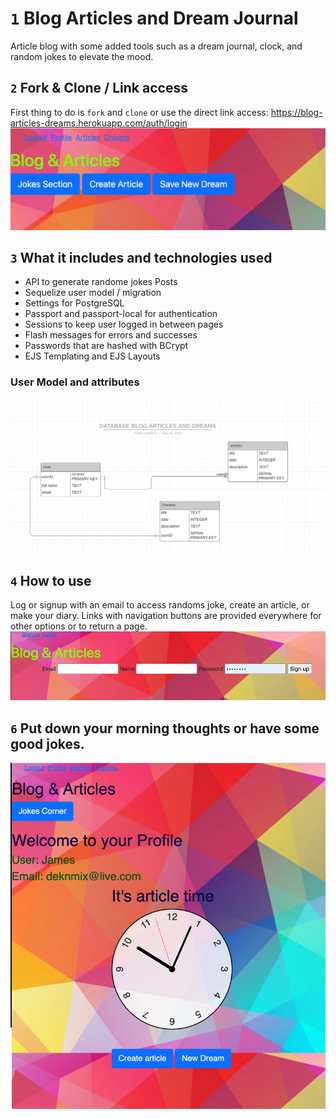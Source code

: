 #  `1`  Blog Articles and Dream Journal


Article blog with some added tools such as a dream journal, clock, and random jokes to elevate the mood.



## `2` Fork & Clone / Link access
First thing to do is `fork` and `clone` or use the direct link access: 
https://blog-articles-dreams.herokuapp.com/auth/login
![alt img](./access.png)



## `3` What it includes and technologies used

* API to generate randome jokes Posts
* Sequelize user model / migration
* Settings for PostgreSQL
* Passport and passport-local for authentication
* Sessions to keep user logged in between pages
* Flash messages for errors and successes
* Passwords that are hashed with BCrypt
* EJS Templating and EJS Layouts


### User Model and attributes

![alt img](./ER2.png)




## `4` How to use
Log or signup with an email to access randoms joke, create an article, or make your diary. Links with navigation buttons are provided everywhere for other options or to return a page.
![alt img](./loggin.png)




## `6` Put down your morning thoughts or have some good jokes.
![alt img](./profile.png)



